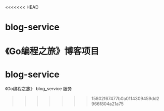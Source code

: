 <<<<<<< HEAD
# blog-service
《Go编程之旅》博客项目
=======
# blog-service
《Go编程之旅》 blog_service 服务
>>>>>>> 15802f67477b0a0114309459dd2966f804a21a75
